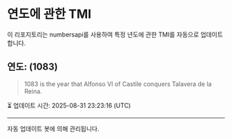 
# 연도에 관한 TMI

이 리포지토리는 numbersapi를 사용하여 특정 년도에 관한 TMI를 자동으로 업데이트합니다.

## 연도: (1083)
> 1083 is the year that Alfonso VI of Castile conquers Talavera de la Reina.

⏳ 업데이트 시간: 2025-08-31 23:23:16 (UTC)

---
자동 업데이트 봇에 의해 관리됩니다.
